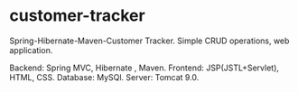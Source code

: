 # customer-tracker
Spring-Hibernate-Maven-Customer Tracker.
Simple CRUD operations, web application.

Backend:  Spring MVC, Hibernate , Maven.
Frontend: JSP(JSTL+Servlet), HTML, CSS.
Database: MySQl.
Server: Tomcat 9.0.
